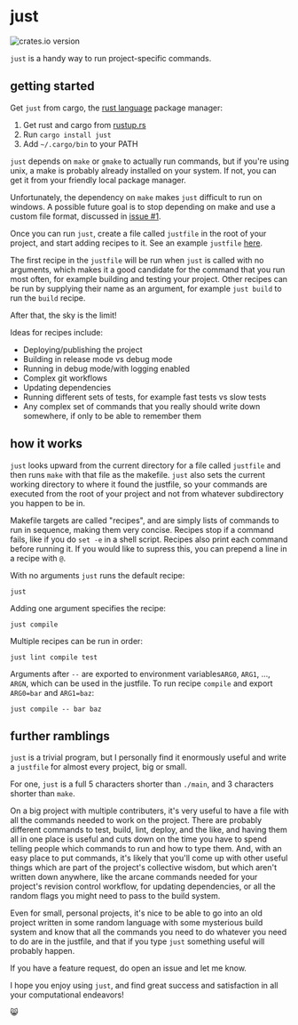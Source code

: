 just
====

![crates.io version](https://img.shields.io/crates/v/just.svg)

`just` is a handy way to run project-specific commands.

getting started
---------------

Get `just` from cargo, the [rust language](https://www.rust-lang.org) package manager:

1. Get rust and cargo from [rustup.rs](https://www.rustup.rs)
2. Run `cargo install just`
3. Add `~/.cargo/bin` to your PATH

`just` depends on `make` or `gmake` to actually run commands, but if you're using unix, a make is probably already installed on your system. If not, you can get it from your friendly local package manager.

Unfortunately, the dependency on `make` makes `just` difficult to run on windows. A possible future goal is to stop depending on make and use a custom file format, discussed in [issue #1](https://github.com/casey/just/issues/1).

Once you can run `just`, create a file called `justfile` in the root of your project, and start adding recipes to it. See an example `justfile` [here](https://github.com/casey/j/blob/master/justfile).

The first recipe in the `justfile` will be run when `just` is called with no arguments, which makes it a good candidate for the command that you run most often, for example building and testing your project. Other recipes can be run by supplying their name as an argument, for example `just build` to run the `build` recipe.

After that, the sky is the limit!

Ideas for recipes include:

* Deploying/publishing the project
* Building in release mode vs debug mode
* Running in debug mode/with logging enabled
* Complex git workflows
* Updating dependencies
* Running different sets of tests, for example fast tests vs slow tests
* Any complex set of commands that you really should write down somewhere, if only to be able to remember them

how it works
------------

`just` looks upward from the current directory for a file called `justfile` and then runs `make` with that file as the makefile. `just` also sets the current working directory to where it found the justfile, so your commands are executed from the root of your project and not from whatever subdirectory you happen to be in.

Makefile targets are called "recipes", and are simply lists of commands to run in sequence, making them very concise. Recipes stop if a command fails, like if you do `set -e` in a shell script. Recipes also print each command before running it. If you would like to supress this, you can prepend a line in a recipe with `@`.

With no arguments `just` runs the default recipe:

`just`

Adding one argument specifies the recipe:

`just compile`

Multiple recipes can be run in order:

`just lint compile test`

Arguments after `--` are exported to environment variables`ARG0`, `ARG1`, ..., `ARGN`, which can be used in the justfile. To run recipe `compile` and export `ARG0=bar` and `ARG1=baz`:

`just compile -- bar baz`

further ramblings
-----------------

`just` is a trivial program, but I personally find it enormously useful and write a `justfile` for almost every project, big or small.

For one, `just` is a full 5 characters shorter than `./main`, and 3 characters shorter than `make`.

On a big project with multiple contributers, it's very useful to have a file with all the commands needed to work on the project. There are probably different commands to test, build, lint, deploy, and the like, and having them all in one place is useful and cuts down on the time you have to spend telling people which commands to run and how to type them. And, with an easy place to put commands, it's likely that you'll come up with other useful things which are part of the project's collective wisdom, but which aren't written down anywhere, like the arcane commands needed for your project's revision control workflow, for updating dependencies, or all the random flags you might need to pass to the build system.

Even for small, personal projects, it's nice to be able to go into an old project written in some random language with some mysterious build system and know that all the commands you need to do whatever you need to do are in the justfile, and that if you type `just` something useful will probably happen.

If you have a feature request, do open an issue and let me know.

I hope you enjoy using `just`, and find great success and satisfaction in all your computational endeavors!

😸
